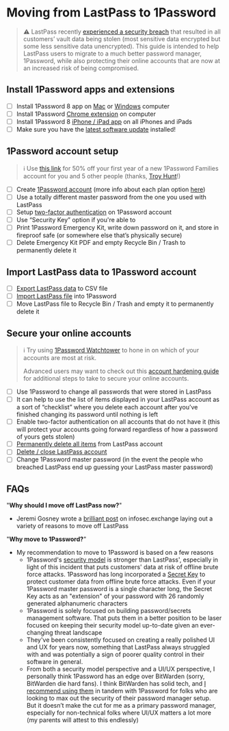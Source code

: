 # Moving from LastPass to 1Password
>⚠️ LastPass recently [experienced a security breach](https://www.wired.com/story/lastpass-breach-vaults-password-managers/) that resulted in all customers’ vault data being stolen (most sensitive data encrypted but some less sensitive data unencrypted). This guide is intended to help LastPass users to migrate to a much better password manager, 1Password, while also protecting their online accounts that are now at an increased risk of being compromised.

## Install 1Password apps and extensions

- [ ] Install 1Password 8 app on [Mac](https://downloads.1password.com/mac/1Password.zip) or [Windows](https://downloads.1password.com/win/1PasswordSetup-latest.exe) computer
- [ ] Install 1Password [Chrome extension](https://chrome.google.com/webstore/detail/1password-%E2%80%93-password-mana/aeblfdkhhhdcdjpifhhbdiojplfjncoa) on computer
- [ ] Install 1Password 8 [iPhone / iPad app](https://apps.apple.com/app/id1511601750?mt=8) on all iPhones and iPads  
- [ ] Make sure you have the [latest software update](https://support.apple.com/en-us/HT204204) installed!

## 1Password account setup

>ℹ️ Use [this link](https://start.1password.com/sign-up/family?c=TROY-MXIEYXAH) for 50% off your first year of a new 1Password Families account for you and 5 other people (thanks, [Troy Hunt](https://www.troyhunt.com/a-password-manager-isnt-just-for-christmas-its-for-life-so-heres-50-percent-off/)!)

- [ ]  Create [1Password account](https://start.1password.com/sign-up/plan) (more info about each plan option [here](https://1password.com/sign-up/))
- [ ]  Use a totally different master password from the one you used with LastPass 
- [ ]  Setup [two-factor authentication](https://my.1password.com/profile/2fa) on 1Password account
- [ ]  Use “Security Key” option if you're able to
- [ ]  Print 1Password Emergency Kit, write down password on it, and store in fireproof safe (or somewhere else that’s physically secure)
- [ ]  Delete Emergency Kit PDF and empty Recycle Bin / Trash to permanently delete it

## Import LastPass data to 1Password account

- [ ]  [Export LastPass data](https://support.1password.com/import-lastpass/) to CSV file
- [ ]  [Import LastPass file](https://my.1password.com/import/lastpass) into 1Password
- [ ]  Move LastPass file to Recycle Bin / Trash and empty it to permanently delete it

## Secure your online accounts

>ℹ️ Try using [1Password Watchtower](https://support.1password.com/watchtower/) to hone in on which of your accounts are most at risk. 
>
>Advanced users may want to check out this [account hardening guide](https://justinpagano.substack.com/p/protecting-against-a-password-manager-8f6) for additional steps to take to secure your online accounts.

- [ ]  Use 1Password to change all passwords that were stored in LastPass
- [ ]  It can help to use the list of items displayed in your LastPass account as a sort of “checklist” where you delete each account after you’ve finished changing its password until nothing is left
- [ ]  Enable two-factor authentication on all accounts that do not have it (this will protect your accounts going forward regardless of how a password of yours gets stolen)
- [ ]  [Permanently delete all items](https://support.lastpass.com/help/permanently-delete-items-lp020012) from LastPass account
- [ ]  [Delete / close LastPass account](https://lastpass.com/my.php)
- [ ]  Change 1Password master password (in the event the people who breached LastPass end up guessing your LastPass master password)

## FAQs

"**Why should I move off LastPass now?**"
-  Jeremi Gosney wrote a [brilliant post](https://archive.is/Mumto) on infosec.exchange laying out a variety of reasons to move off LastPass  

"**Why move to 1Password?**"
-   My recommendation to move to 1Password is based on a few reasons
	- 1Password's [security model](https://1passwordstatic.com/files/security/1password-white-paper.pdf) is stronger than LastPass', especially in light of this incident that puts customers' data at risk of offline brute force attacks. 1Password has long incorporated a [Secret Key](https://support.1password.com/secret-key-security/) to protect customer data from offline brute force attacks. Even if your 1Password master password is a single character long, the Secret Key acts as an "extension" of your password with 26 randomly generated alphanumeric characters
	- 1Password is solely focused on building password/secrets management software. That puts them in a better position to be laser focused on keeping their security model up-to-date given an ever-changing threat landscape
	- They've been consistently focused on creating a really polished UI and UX for years now, something that LastPass always struggled with and was potentially a sign of poorer quality control in their software in general.
	- From both a security model perspective and a UI/UX perspective, I personally think 1Password has an edge over BitWarden (sorry, BitWarden die hard fans). I think BitWarden has solid tech, and [I recommend using them](https://justinpagano.substack.com/i/90282736/password-manager-apps) in tandem with 1Password for folks who are looking to max out the security of their password manager setup. But it doesn’t make the cut for me as a primary password manager, especially for non-technical folks where UI/UX matters a lot more (my parents will attest to this endlessly)
